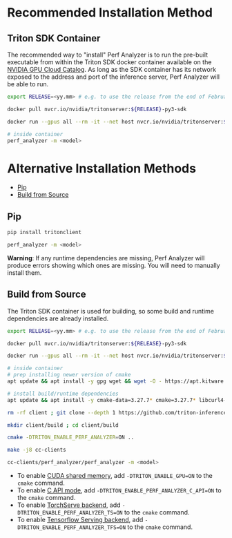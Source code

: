 <!--
Copyright (c) 2023, NVIDIA CORPORATION & AFFILIATES. All rights reserved.

Redistribution and use in source and binary forms, with or without
modification, are permitted provided that the following conditions
are met:
 * Redistributions of source code must retain the above copyright
   notice, this list of conditions and the following disclaimer.
 * Redistributions in binary form must reproduce the above copyright
   notice, this list of conditions and the following disclaimer in the
   documentation and/or other materials provided with the distribution.
 * Neither the name of NVIDIA CORPORATION nor the names of its
   contributors may be used to endorse or promote products derived
   from this software without specific prior written permission.

THIS SOFTWARE IS PROVIDED BY THE COPYRIGHT HOLDERS ``AS IS'' AND ANY
EXPRESS OR IMPLIED WARRANTIES, INCLUDING, BUT NOT LIMITED TO, THE
IMPLIED WARRANTIES OF MERCHANTABILITY AND FITNESS FOR A PARTICULAR
PURPOSE ARE DISCLAIMED.  IN NO EVENT SHALL THE COPYRIGHT OWNER OR
CONTRIBUTORS BE LIABLE FOR ANY DIRECT, INDIRECT, INCIDENTAL, SPECIAL,
EXEMPLARY, OR CONSEQUENTIAL DAMAGES (INCLUDING, BUT NOT LIMITED TO,
PROCUREMENT OF SUBSTITUTE GOODS OR SERVICES; LOSS OF USE, DATA, OR
PROFITS; OR BUSINESS INTERRUPTION) HOWEVER CAUSED AND ON ANY THEORY
OF LIABILITY, WHETHER IN CONTRACT, STRICT LIABILITY, OR TORT
(INCLUDING NEGLIGENCE OR OTHERWISE) ARISING IN ANY WAY OUT OF THE USE
OF THIS SOFTWARE, EVEN IF ADVISED OF THE POSSIBILITY OF SUCH DAMAGE.
-->

# Recommended Installation Method

## Triton SDK Container

The recommended way to "install" Perf Analyzer is to run the pre-built
executable from within the Triton SDK docker container available on the
[NVIDIA GPU Cloud Catalog](https://ngc.nvidia.com/catalog/containers/nvidia:tritonserver).
As long as the SDK container has its network exposed to the address and port of
the inference server, Perf Analyzer will be able to run.

```bash
export RELEASE=<yy.mm> # e.g. to use the release from the end of February of 2023, do `export RELEASE=23.02`

docker pull nvcr.io/nvidia/tritonserver:${RELEASE}-py3-sdk

docker run --gpus all --rm -it --net host nvcr.io/nvidia/tritonserver:${RELEASE}-py3-sdk

# inside container
perf_analyzer -m <model>
```

# Alternative Installation Methods

- [Pip](#pip)
- [Build from Source](#build-from-source)

## Pip

```bash
pip install tritonclient

perf_analyzer -m <model>
```

**Warning**: If any runtime dependencies are missing, Perf Analyzer will produce
errors showing which ones are missing. You will need to manually install them.

## Build from Source

The Triton SDK container is used for building, so some build and runtime
dependencies are already installed.

```bash
export RELEASE=<yy.mm> # e.g. to use the release from the end of February of 2023, do `export RELEASE=23.02`

docker pull nvcr.io/nvidia/tritonserver:${RELEASE}-py3-sdk

docker run --gpus all --rm -it --net host nvcr.io/nvidia/tritonserver:${RELEASE}-py3-sdk

# inside container
# prep installing newer version of cmake
apt update && apt install -y gpg wget && wget -O - https://apt.kitware.com/keys/kitware-archive-latest.asc 2>/dev/null | gpg --dearmor - | tee /usr/share/keyrings/kitware-archive-keyring.gpg >/dev/null && . /etc/os-release && echo "deb [signed-by=/usr/share/keyrings/kitware-archive-keyring.gpg] https://apt.kitware.com/ubuntu/ $UBUNTU_CODENAME main" | tee /etc/apt/sources.list.d/kitware.list >/dev/null

# install build/runtime dependencies
apt update && apt install -y cmake-data=3.27.7* cmake=3.27.7* libcurl4-openssl-dev rapidjson-dev

rm -rf client ; git clone --depth 1 https://github.com/triton-inference-server/client

mkdir client/build ; cd client/build

cmake -DTRITON_ENABLE_PERF_ANALYZER=ON ..

make -j8 cc-clients

cc-clients/perf_analyzer/perf_analyzer -m <model>
```

- To enable
  [CUDA shared memory](input_data.md#shared-memory), add
  `-DTRITON_ENABLE_GPU=ON` to the `cmake` command.
- To enable
  [C API mode](benchmarking.md#benchmarking-triton-directly-via-c-api), add
  `-DTRITON_ENABLE_PERF_ANALYZER_C_API=ON` to the `cmake` command.
- To enable [TorchServe backend](benchmarking.md#benchmarking-torchserve), add
  `-DTRITON_ENABLE_PERF_ANALYZER_TS=ON` to the `cmake` command.
- To enable
  [Tensorflow Serving backend](benchmarking.md#benchmarking-tensorflow-serving),
  add `-DTRITON_ENABLE_PERF_ANALYZER_TFS=ON` to the `cmake` command.
